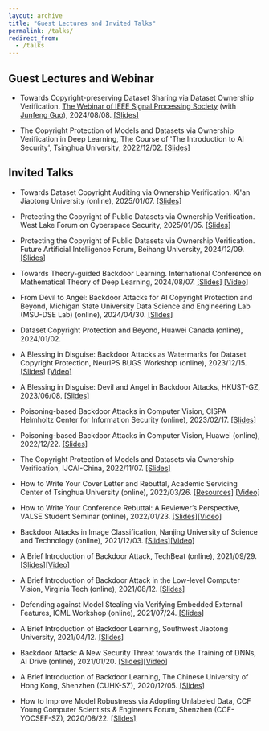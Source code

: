 ```yaml
---
layout: archive
title: "Guest Lectures and Invited Talks"
permalink: /talks/
redirect_from:
  - /talks
---
```

## Guest Lectures and Webinar
* Towards Copyright-preserving Dataset Sharing via Dataset Ownership Verification. [The Webinar of IEEE Signal Processing Society](https://signalprocessingsociety.org/blog/sps-webinar-towards-copyright-preserving-dataset-sharing-dataset-ownership-verification) (with [Junfeng Guo](https://scholar.google.fr/citations?user=TqblqYcAAAAJ&hl=en&oi=ao)), 2024/08/08. [[Slides]](https://www.dropbox.com/scl/fi/bmkdenv4ktzl4shk7tal6/IEEETalk_0808.pdf?rlkey=g4r6jlyxdxm2lvspqh1vecrf7&st=bbhgjl2d&dl=0)


* The Copyright Protection of Models and Datasets via Ownership Verification in Deep Learning, The Course of 'The Introduction to AI Security', Tsinghua University, 2022/12/02. [[Slides]](https://www.dropbox.com/s/iko1490ldglzi0a/DeepCopyrightProtection_THU.pptx?dl=0)


## Invited Talks
* Towards Dataset Copyright Auditing via Ownership Verification. Xi'an Jiaotong University (online), 2025/01/07. [[Slides]](https://www.dropbox.com/scl/fi/2iw4w5gn75lzzh6nt3l1y/Talk_YimingLi_20250107.pdf?rlkey=ipi7gpp5ob1cxcqg92h6gsw4x&st=2rnmawkm&dl=0)

* Protecting the Copyright of Public Datasets via Ownership Verification. West Lake Forum on Cyberspace Security, 2025/01/05. [[Slides]](https://www.dropbox.com/scl/fi/rpwoyxn7zmypk6a50h4pd/Talk_YimingLi_20250105.pdf?rlkey=szqn6tle70zfs2o5tzs2egjby&st=mf8ybo0l&dl=0)
  
* Protecting the Copyright of Public Datasets via Ownership Verification. Future Artificial
Intelligence Forum, Beihang University, 2024/12/09. [[Slides]](https://www.dropbox.com/scl/fi/3mtqf8rx9rgclc018ru52/PublicDatasetProtection_DOV_1209.pdf?rlkey=k11gdf9ail849yhj18gv70otk&st=acsde89b&dl=0)

* Towards Theory-guided Backdoor Learning. International Conference on Mathematical Theory of Deep Learning, 2024/08/07. [[Slides]](https://www.dropbox.com/scl/fi/43dl18ew5my28qzam48em/CASTalk_Yiming.pdf?rlkey=4vfxdrgdasjgella5798jrjp5&st=ufq6la5b&dl=0) [[Video]](https://www.dropbox.com/scl/fi/6h9sqoongx29oozsv9n07/CASTalk.mp4?rlkey=h4eeas0nwmamp8rpkj9jiw49i&st=i81blvgu&dl=0)

* From Devil to Angel: Backdoor Attacks for AI Copyright Protection and Beyond, Michigan State University Data Science and Engineering Lab (MSU-DSE Lab)
 (online), 2024/04/30. [[Slides]](https://www.dropbox.com/scl/fi/62387mczxgi1l7hjtnmm8/MSUTalk_Yiming_0430.pptx?rlkey=xjuvfro4doa71gf2zimwfxxca&st=pqagru4m&dl=0)
  
* Dataset Copyright Protection and Beyond, Huawei Canada (online), 2024/01/02.
  
* A Blessing in Disguise: Backdoor Attacks as Watermarks for Dataset Copyright Protection, NeurIPS BUGS Workshop (online), 2023/12/15. [[Slides]](https://www.dropbox.com/scl/fi/2yc7n3lvwbsz7990lykrc/NeurIPSTalk_Yiming.pptx?rlkey=t61y3xte03wezavvvxlwc8c9z&dl=0) [[Video]](https://www.dropbox.com/scl/fi/5g23tbmnzp2gfd3menrhm/NeurIPSTalk_Yiming.mp4?rlkey=fdmi3n245n6gcaq2op1oqchc6&dl=0)

* A Blessing in Disguise: Devil and Angel in Backdoor Attacks, HKUST-GZ, 2023/06/08. [[Slides]](https://www.dropbox.com/s/i1316b3dyb5wdam/Talk_HKUST-GZ_YimingLi.pptx?dl=0)

* Poisoning-based Backdoor Attacks in Computer Vision, CISPA Helmholtz Center for Information Security (online), 2023/02/17. [[Slides]](https://www.dropbox.com/s/31hwxb8ia4xfyb7/JobTalk_YimingLi_THU.pptx?dl=0)

* Poisoning-based Backdoor Attacks in Computer Vision, Huawei (online), 2022/12/22. [[Slides]](https://www.dropbox.com/s/raebvv458gwudbp/HuaweiTalk_YimingLi_THU.pptx?dl=0)

* The Copyright Protection of Models and Datasets via Ownership Verification, IJCAI-China, 2022/11/07. [[Slides]](https://www.dropbox.com/s/zrymt1e0y14e7u8/IJCAI-China_Yiming.pptx?dl=0)

* How to Write Your Cover Letter and Rebuttal, Academic Servicing Center of Tsinghua University (online), 2022/03/26. [[Resources]](https://www.dropbox.com/sh/st91drs1915qsa5/AAAguJt0qgsu7Bek5JItIoTsa?dl=0) [[Video]](https://www.dropbox.com/s/0c17nw9qw3c2am8/CoverLetter_Rebuttal.mp4?dl=0)

* How to Write Your Conference Rebuttal: A Reviewer’s Perspective, VALSE Student Seminar (online), 2022/01/23. [[Slides]](https://www.dropbox.com/s/ftq5gs3kbkmzs1a/RebuttalSharing_YimingLi.pptx?dl=0)[[Video]](https://www.dropbox.com/s/r5z3fwaqax63u34/RebuttalSharing_YimingLi.mp4?dl=0)

* Backdoor Attacks in Image Classification, Nanjing University of Science and Technology (online), 2021/12/03. [[Slides]](https://www.dropbox.com/s/h8bgo42h6u14hak/BackdoorIntro.pptx?dl=0)[[Video]](https://www.dropbox.com/s/qyagbdbosgbiwjg/BackdoorAttacks_ImageClassification.mp4?dl=0)

* A Brief Introduction of Backdoor Attack, TechBeat (online), 2021/09/29. [[Slides]](https://www.dropbox.com/s/tfm7hjne5cmoucm/BackdoorAttack_TechBeat.pptx?dl=0)[[Video]](https://www.techbeat.net/talk-info?id=587)

* A Brief Introduction of Backdoor Attack in the Low-level Computer Vision, Virginia Tech (online), 2021/08/12. [[Slides]](https://www.dropbox.com/s/pxm137snbzq2e0t/BackdoorCV_YimingLi.pptx?dl=0)

* Defending against Model Stealing via Verifying Embedded External Features, ICML Workshop (online), 2021/07/24. [[Slides]](https://www.dropbox.com/s/slm1vtnaa1z7hn0/StealingVerification_slides.pptx?dl=0)

* A Brief Introduction of Backdoor Learning, Southwest Jiaotong University, 2021/04/12. [[Slides]](https://www.dropbox.com/s/so882gvchvzdnqp/BackdoorIntro_YimingLi.pptx?dl=0)

* Backdoor Attack: A New Security Threat towards the Training of DNNs, AI Drive (online), 2021/01/20. [[Slides]](https://www.dropbox.com/s/rp7p437s3mvsamj/BackdoorAttackIntro_YimingLi.pptx?dl=0)[[Video]](https://www.bilibili.com/video/BV1ep4y1W7KV)

* A Brief Introduction of Backdoor Learning, The Chinese University of Hong Kong, Shenzhen (CUHK-SZ), 2020/12/05. [[Slides]](https://www.dropbox.com/s/4nb8nywqfvhj6m6/BackdoorLearningIntro_YimingLi.pptx?dl=0)

* How to Improve Model Robustness via Adopting Unlabeled Data, CCF Young Computer Scientists & Engineers Forum, Shenzhen (CCF-YOCSEF-SZ), 2020/08/22. [[Slides]](https://www.dropbox.com/s/y48jq69ofa19j3k/slides_YOCSEF.pdf?dl=0)





